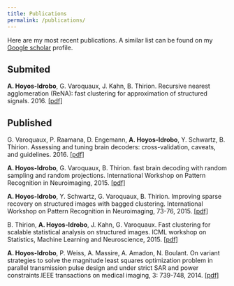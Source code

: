 ```yaml
---
title: Publications
permalink: /publications/
---
```


Here are my most recent publications. A similar list can be found on my 
[Google scholar](https://scholar.google.com/citations?user=J3344dQAAAAJ&hl) 
profile.

## Submited ##
**A. Hoyos-Idrobo**, G. Varoquaux, J. Kahn, B. Thirion.
Recursive nearest agglomeration (ReNA): fast clustering for
approximation of structured signals. 2016.
<a href="https://arxiv.org/abs/1609.04608" target="_blank">[pdf]</a>

## Published ##


G. Varoquaux, P. Raamana, D. Engemann, **A. Hoyos-Idrobo**, Y. Schwartz,
B. Thirion.
Assessing and tuning brain decoders: cross-validation, caveats, and guidelines.
2016. 
<a href="http://arxiv.org/pdf/1606.05201.pdf" target="_blank">[pdf]</a>


**A. Hoyos-Idrobo**, G. Varoquaux, B. Thirion.
fast brain decoding with random sampling and random projections.
International Workshop on Pattern Recognition in Neuroimaging, 2015. 
<a href="https://hal.inria.fr/hal-01313814/document" target="_blank">[pdf]</a>


**A. Hoyos-Idrobo**, Y. Schwartz, G. Varoquaux, B. Thirion.
Improving sparse recovery on structured images with bagged clustering.
International Workshop on Pattern Recognition in Neuroimaging, 73-76, 2015. 
<a href="https://hal.archives-ouvertes.fr/hal-01174335/document" target="_blank">[pdf]</a>


B. Thirion, **A. Hoyos-Idrobo**, J. Kahn, G. Varoquaux.
Fast clustering for scalable statistical analysis on structured images.
ICML workshop on Statistics, Machine Learning and Neuroscience, 2015.
<a href="http://arxiv.org/pdf/1511.04898.pdf" target="_blank">[pdf]</a>


**A. Hoyos-Idrobo**, P. Weiss, A. Massire, A. Amadon, N. Boulant. 
On variant strategies to solve the magnitude least squares optimization 
problem in parallel transmission pulse design and under strict SAR and power 
constraints.IEEE transactions on medical imaging, 3: 739-748, 2014. 
<a href="http://arxiv.org/pdf/1309.1567.pdf" target="_blank">[pdf]</a>
